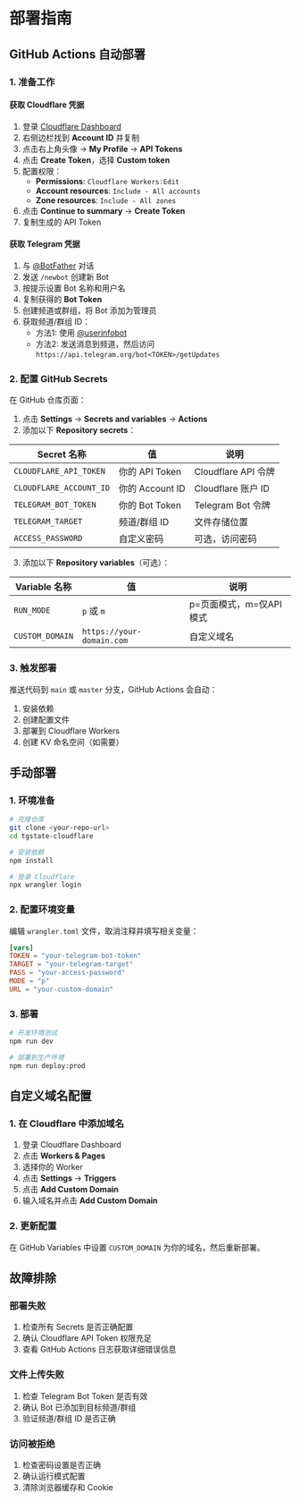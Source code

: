 # 部署指南

## GitHub Actions 自动部署

### 1. 准备工作

#### 获取 Cloudflare 凭据
1. 登录 [Cloudflare Dashboard](https://dash.cloudflare.com/)
2. 右侧边栏找到 **Account ID** 并复制
3. 点击右上角头像 → **My Profile** → **API Tokens**
4. 点击 **Create Token**，选择 **Custom token**
5. 配置权限：
   - **Permissions**: `Cloudflare Workers:Edit`
   - **Account resources**: `Include - All accounts`
   - **Zone resources**: `Include - All zones`
6. 点击 **Continue to summary** → **Create Token**
7. 复制生成的 API Token

#### 获取 Telegram 凭据
1. 与 [@BotFather](https://t.me/botfather) 对话
2. 发送 `/newbot` 创建新 Bot
3. 按提示设置 Bot 名称和用户名
4. 复制获得的 **Bot Token**
5. 创建频道或群组，将 Bot 添加为管理员
6. 获取频道/群组 ID：
   - 方法1: 使用 [@userinfobot](https://t.me/userinfobot)
   - 方法2: 发送消息到频道，然后访问 `https://api.telegram.org/bot<TOKEN>/getUpdates`

### 2. 配置 GitHub Secrets

在 GitHub 仓库页面：
1. 点击 **Settings** → **Secrets and variables** → **Actions**
2. 添加以下 **Repository secrets**：

| Secret 名称 | 值 | 说明 |
|-------------|----|----- |
| `CLOUDFLARE_API_TOKEN` | 你的 API Token | Cloudflare API 令牌 |
| `CLOUDFLARE_ACCOUNT_ID` | 你的 Account ID | Cloudflare 账户 ID |
| `TELEGRAM_BOT_TOKEN` | 你的 Bot Token | Telegram Bot 令牌 |
| `TELEGRAM_TARGET` | 频道/群组 ID | 文件存储位置 |
| `ACCESS_PASSWORD` | 自定义密码 | 可选，访问密码 |

3. 添加以下 **Repository variables**（可选）：

| Variable 名称 | 值 | 说明 |
|---------------|----|----- |
| `RUN_MODE` | `p` 或 `m` | p=页面模式，m=仅API模式 |
| `CUSTOM_DOMAIN` | `https://your-domain.com` | 自定义域名 |

### 3. 触发部署

推送代码到 `main` 或 `master` 分支，GitHub Actions 会自动：
1. 安装依赖
2. 创建配置文件
3. 部署到 Cloudflare Workers
4. 创建 KV 命名空间（如需要）

## 手动部署

### 1. 环境准备

```bash
# 克隆仓库
git clone <your-repo-url>
cd tgstate-cloudflare

# 安装依赖
npm install

# 登录 Cloudflare
npx wrangler login
```

### 2. 配置环境变量

编辑 `wrangler.toml` 文件，取消注释并填写相关变量：

```toml
[vars]
TOKEN = "your-telegram-bot-token"
TARGET = "your-telegram-target"
PASS = "your-access-password"
MODE = "p"
URL = "your-custom-domain"
```

### 3. 部署

```bash
# 开发环境测试
npm run dev

# 部署到生产环境
npm run deploy:prod
```

## 自定义域名配置

### 1. 在 Cloudflare 中添加域名

1. 登录 Cloudflare Dashboard
2. 点击 **Workers & Pages**
3. 选择你的 Worker
4. 点击 **Settings** → **Triggers**
5. 点击 **Add Custom Domain**
6. 输入域名并点击 **Add Custom Domain**

### 2. 更新配置

在 GitHub Variables 中设置 `CUSTOM_DOMAIN` 为你的域名，然后重新部署。

## 故障排除

### 部署失败

1. 检查所有 Secrets 是否正确配置
2. 确认 Cloudflare API Token 权限充足
3. 查看 GitHub Actions 日志获取详细错误信息

### 文件上传失败

1. 检查 Telegram Bot Token 是否有效
2. 确认 Bot 已添加到目标频道/群组
3. 验证频道/群组 ID 是否正确

### 访问被拒绝

1. 检查密码设置是否正确
2. 确认运行模式配置
3. 清除浏览器缓存和 Cookie
